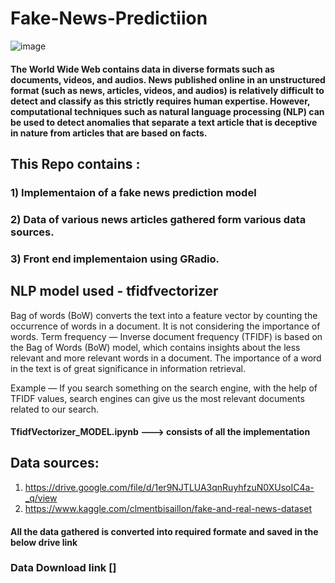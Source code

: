 # Fake-News-Predictiion
![image](https://user-images.githubusercontent.com/86155658/147414278-6eebb1f0-49e2-4c2d-9474-92ce611bf635.png)

#### The World Wide Web contains data in diverse formats such as documents, videos, and audios. News published online in an unstructured format (such as news, articles, videos, and audios) is relatively difficult to detect and classify as this strictly requires human expertise. However, computational techniques such as natural language processing (NLP) can be used to detect anomalies that separate a text article that is deceptive in nature from articles that are based on facts.

## This Repo contains :
### 1) Implementaion of a fake news prediction model 
### 2) Data of various news articles gathered form various data sources.
### 3) Front end implementaion using GRadio.
## NLP model used - tfidfvectorizer
Bag of words (BoW) converts the text into a feature vector by counting the occurrence of words in a document. It is not considering the importance of words. Term frequency — Inverse document frequency (TFIDF) is based on the Bag of Words (BoW) model, which contains insights about the less relevant and more relevant words in a document. The importance of a word in the text is of great significance in information retrieval.

Example — If you search something on the search engine, with the help of TFIDF values, search engines can give us the most relevant documents related to our search.

#### TfidfVectorizer_MODEL.ipynb ---> consists of all the implementation

## Data sources:
1) https://drive.google.com/file/d/1er9NJTLUA3qnRuyhfzuN0XUsoIC4a-_q/view
2) https://www.kaggle.com/clmentbisaillon/fake-and-real-news-dataset
#### All the data gathered is converted into required formate and saved in the below drive link 
### Data Download link []

